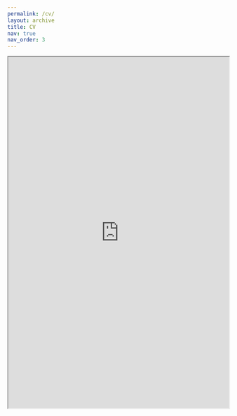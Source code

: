 ```yaml
---
permalink: /cv/
layout: archive
title: CV
nav: true
nav_order: 3
---
```


<iframe src="https://http://ratzanyelrincon.github.io/assets/pdf/CV_Ratzanyel_Rincon.pdf" width="100%" height="800px">    </iframe>
